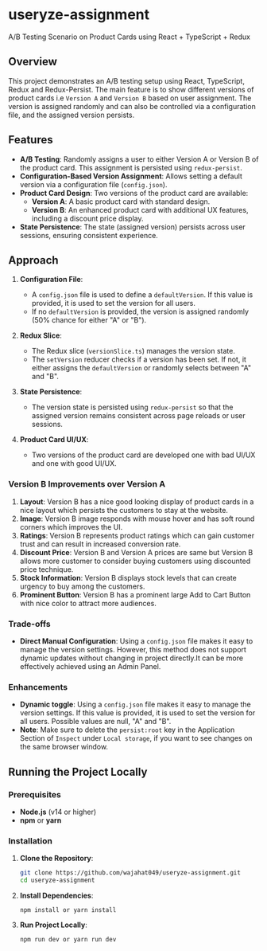 # useryze-assignment

A/B Testing Scenario on Product Cards using React + TypeScript + Redux

## Overview

This project demonstrates an A/B testing setup using React, TypeScript, Redux and Redux-Persist. The main feature is to show different versions of product cards i.e `Version A` and `Version B` based on user assignment. The version is assigned randomly and can also be controlled via a configuration file, and the assigned version persists.

## Features

- **A/B Testing**:  Randomly assigns a user to either Version A or Version B of the product card. This assignment is persisted using `redux-persist`.
- **Configuration-Based Version Assignment**:  Allows setting a default version via a configuration file (`config.json`).
- **Product Card Design**:  Two versions of the product card are available:
  - **Version A**:  A basic product card with standard design.
  - **Version B**:  An enhanced product card with additional UX features, including a discount price display.
- **State Persistence**:  The state (assigned version) persists across user sessions, ensuring consistent experience.

## Approach

1. **Configuration File**:

   - A `config.json` file is used to define a `defaultVersion`. If this value is provided, it is used to set the version for all users.
   - If no `defaultVersion` is provided, the version is assigned randomly (50% chance for either "A" or "B").

2. **Redux Slice**:

   - The Redux slice (`versionSlice.ts`) manages the version state.
   - The `setVersion` reducer checks if a version has been set. If not, it either assigns the `defaultVersion` or randomly selects between "A" and "B".

3. **State Persistence**:

   - The version state is persisted using `redux-persist` so that the assigned version remains consistent across page reloads or user sessions.

4. **Product Card UI/UX**:
   - Two versions of the product card are developed one with bad UI/UX and one with good UI/UX.

### Version B Improvements over Version A

1. **Layout**:  Version B has a nice good looking display of product cards in a nice layout which persists the customers to stay at the website.
2. **Image**:  Version B image responds with mouse hover and has soft round corners which improves the UI.
3. **Ratings**:  Version B represents product ratings which can gain customer trust and can result in increased conversion rate.
4. **Discount Price**:  Version B and Version A prices are same but Version B allows more customer to consider buying customers using discounted price technique.
5. **Stock Information**:  Version B displays stock levels that can create urgency to buy among the customers.
6. **Prominent Button**:  Version B has a prominent large Add to Cart Button with nice color to attract more audiences.


### Trade-offs

- **Direct Manual Configuration**: Using a `config.json` file makes it easy to manage the version settings. However, this method does not support dynamic updates without changing in project directly.It can be more effectively achieved using an Admin Panel.

### Enhancements

- **Dynamic toggle**:  Using a `config.json` file makes it easy to manage the version settings. If this value is provided, it is used to set the version for all users. Possible values are null, "A" and "B".
- **Note**: Make sure to delete the `persist:root` key in the Application Section of `Inspect` under `Local storage`, if you want to see changes on the same browser window.

## Running the Project Locally

### Prerequisites

- **Node.js** (v14 or higher)
- **npm** or **yarn**

### Installation

1. **Clone the Repository**:

   ```bash
   git clone https://github.com/wajahat049/useryze-assignment.git
   cd useryze-assignment
   ```

2. **Install Dependencies**:

   ```
   npm install or yarn install
   ```

3. **Run Project Locally**:
   ```
   npm run dev or yarn run dev
   ```
